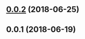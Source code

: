 ## [0.0.2](https://github.com/wessberg/color/compare/v0.0.1...v0.0.2) (2018-06-25)

## 0.0.1 (2018-06-19)

